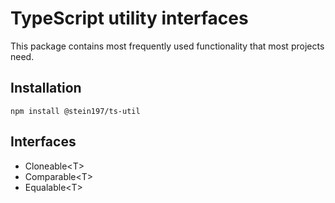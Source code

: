 # TypeScript utility interfaces
This package contains most frequently used functionality that most projects need.

## Installation
```
npm install @stein197/ts-util
```

## Interfaces
- Cloneable\<T\>
- Comparable\<T\>
- Equalable\<T\>
